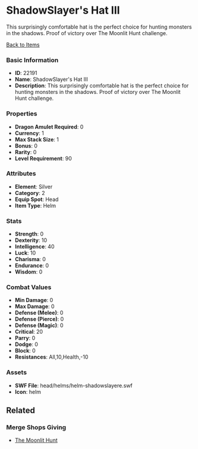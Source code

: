 # ShadowSlayer's Hat III

This surprisingly comfortable hat is the perfect choice for hunting monsters in the shadows.
Proof of victory over The Moonlit Hunt challenge.

[Back to Items](../items.md)

### Basic Information

- **ID**: 22191
- **Name**: ShadowSlayer&#039;s Hat III
- **Description**: This surprisingly comfortable hat is the perfect choice for hunting monsters in the shadows.
Proof of victory over The Moonlit Hunt challenge.

### Properties

- **Dragon Amulet Required**: 0
- **Currency**: 1
- **Max Stack Size**: 1
- **Bonus**: 0
- **Rarity**: 0
- **Level Requirement**: 90

### Attributes

- **Element**: Silver
- **Category**: 2
- **Equip Spot**: Head
- **Item Type**: Helm

### Stats

- **Strength**: 0
- **Dexterity**: 10
- **Intelligence**: 40
- **Luck**: 10
- **Charisma**: 0
- **Endurance**: 0
- **Wisdom**: 0

### Combat Values

- **Min Damage**: 0
- **Max Damage**: 0
- **Defense (Melee)**: 0
- **Defense (Pierce)**: 0
- **Defense (Magic)**: 0
- **Critical**: 20
- **Parry**: 0
- **Dodge**: 0
- **Block**: 0
- **Resistances**: All,10,Health,-10

### Assets

- **SWF File**: head/helms/helm-shadowslayere.swf
- **Icon**: helm

## Related

### Merge Shops Giving

- [The Moonlit Hunt](../merge-shops/432-the-moonlit-hunt.md)

